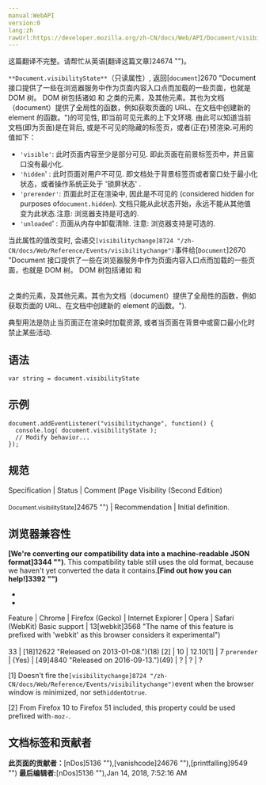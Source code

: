```yaml
---
manual:WebAPI
version:0
lang:zh
rawUrl:https://developer.mozilla.org/zh-CN/docs/Web/API/Document/visibilityState
---
```




这篇翻译不完整。请帮忙从英语[翻译这篇文章]24674 "")。






`**Document.visibilityState**`（只读属性）, 返回[`document`]2670 "Document 接口提供了一些在浏览器服务中作为页面内容入口点而加载的一些页面，也就是 DOM 树。 DOM 树包括诸如 <body> 和 <table> 之类的元素，及其他元素。其也为文档（document）提供了全局性的函数，例如获取页面的 URL、在文档中创建新的 element 的函数。")的可见性, 即当前可见元素的上下文环境. 由此可以知道当前文档(即为页面)是在背后, 或是不可见的隐藏的标签页，或者(正在)预渲染.可用的值如下：


* `'visible'`: 此时页面内容至少是部分可见. 即此页面在前景标签页中，并且窗口没有最小化.
* `'hidden`&#39; : 此时页面对用户不可见. 即文档处于背景标签页或者窗口处于最小化状态，或者操作系统正处于 &#39;锁屏状态&#39; .
* `'prerender'`: 页面此时正在渲染中, 因此是不可见的 (considered hidden for purposes of`document.hidden`). 文档只能从此状态开始，永远不能从其他值变为此状态.注意: 浏览器支持是可选的.
* `'unloaded`&#39; : 页面从内存中卸载清除. 注意: 浏览器支持是可选的.


当此属性的值改变时, 会递交`[visibilitychange]8724 "/zh-CN/docs/Web/Reference/Events/visibilitychange")`事件给[`Document`]2670 "Document 接口提供了一些在浏览器服务中作为页面内容入口点而加载的一些页面，也就是 DOM 树。 DOM 树包括诸如 <body> 和 <table> 之类的元素，及其他元素。其也为文档（document）提供了全局性的函数，例如获取页面的 URL、在文档中创建新的 element 的函数。").



典型用法是防止当页面正在渲染时加载资源, 或者当页面在背景中或窗口最小化时禁止某些活动.


## 语法<a name="语法"></a>

```
var string = document.visibilityState
```

## 示例<a name="示例"></a>

```
document.addEventListener("visibilitychange", function() {
  console.log( document.visibilityState );
  // Modify behavior...
});
```

## 规范<a name="规范"></a>
Specification | Status | Comment 
[Page Visibility (Second Edition)<br></br><small>Document.visibilityState</small>]24675 "") | Recommendation | Initial definition. 


## 浏览器兼容性<a name="浏览器兼容性"></a>


**[We&#39;re converting our compatibility data into a machine-readable JSON format]3344 "")**. This compatibility table still uses the old format, because we haven&#39;t yet converted the data it contains.**[Find out how you can help!]3392 "")**


* 
* 
Feature | Chrome | Firefox (Gecko) | Internet Explorer | Opera | Safari (WebKit) 
Basic support | 13[webkit]3568 "The name of this feature is prefixed with 'webkit' as this browser considers it experimental")<br></br>33 | [18]12622 "Released on 2013-01-08.")(18) [2] | 10 | 12.10[1] | 7 
`prerender` | (Yes) | [49]4840 "Released on 2016-09-13.")(49) | ? | ? | ? 





[1] Doesn&#39;t fire the`[visibilitychange]8724 "/zh-CN/docs/Web/Reference/Events/visibilitychange")`event when the browser window is minimized, nor set`hidden`to`true`.



[2] From Firefox 10 to Firefox 51 included, this property could be used prefixed with`-moz-`.




## 文档标签和贡献者
**此页面的贡献者：**[nDos]5136 ""),[vanishcode]24676 ""),[printfalling]9549 "")
**最后编辑者:**[nDos]5136 ""),<time>Jan 14, 2018, 7:52:16 AM</time>


